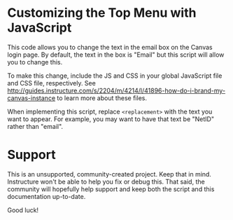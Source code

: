 Customizing the Top Menu with JavaScript 
======

This code allows you to  change the text in the email box on the Canvas login page. 
By default, the text in the box is "Email" but this script will allow you to change this.  

To make this change, include the JS and CSS in your global JavaScript file and CSS file, 
respectively. See http://guides.instructure.com/s/2204/m/4214/l/41896-how-do-i-brand-my-canvas-instance 
to learn more about these files. 

When implementing this script, replace `<replacement>` with the text you want to appear.
For example, you may want to have that text be "NetID" rather than "email".  


Support
======

This is an unsupported, community-created project. Keep that in 
mind. Instructure won't be able to help you fix or debug this.
That said, the community will hopefully help support and keep
both the script and this documentation up-to-date.

Good luck!

